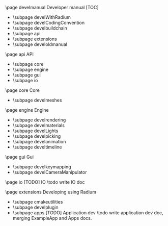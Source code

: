 \page develmanual Developer manual
[TOC]

- \subpage develWithRadium
- \subpage develCodingConvention
- \subpage develbuildchain
- \subpage api
- \subpage extensions
- \subpage develoldmanual

\page api API
- \subpage core
- \subpage engine
- \subpage gui
- \subpage io

\page core Core
- \subpage develmeshes
   
\page engine Engine
- \subpage develrendering
- \subpage develmaterials
- \subpage develLights
- \subpage develpicking
- \subpage develanimation
- \subpage develtimeline

\page gui Gui
- \subpage develkeymapping
- \subpage develCameraManipulator

\page io [TODO] IO
\todo write IO doc 

\page extensions Developing using Radium
- \subpage cmakeutilities
- \subpage develplugin
- \subpage apps [TODO] Application dev
\todo write application dev doc, merging ExampleApp and Apps docs.
